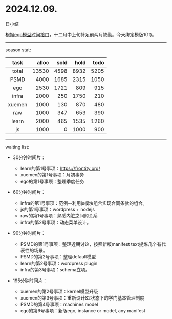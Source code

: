 # 2024.12.09.
日小结

<a id="top"></a>
根据[ego模型时间接口](https://gitee.com/hyg/blog/blob/master/timeflow.md)，十二月中上旬补足前两月缺勤。今天绑定模版1(1f)。

<a id="index"></a>

---
season stat:

| task | alloc | sold | hold | todo |
| :---: | ---: | ---: | ---: | ---: |
| total | 13530 | 4598 | 8932 | 5205 |
| PSMD | 4000 | 1685 | 2315 | 1050 |
| ego | 2530 | 1721 | 809 | 915 |
| infra | 2000 | 250 | 1750 | 210 |
| xuemen | 1000 | 130 | 870 | 480 |
| raw | 1000 | 347 | 653 | 390 |
| learn | 2000 | 465 | 1535 | 1260 |
| js | 1000 | 0 | 1000 | 900 |

---
waiting list:


- 30分钟时间片：
  - learn的第1号事项：https://frontity.org/
  - xuemen的第1号事项：月初事务
  - ego的第1号事项：整理季度任务

- 60分钟时间片：
  - infra的第1号事项：范例--利用js模块组合实现合同条款的组合。
  - js的第1号事项：wordpress + nodejs
  - raw的第1号事项：熟悉内脏之间的关系
  - infra的第2号事项：动态菜单设计。

- 90分钟时间片：
  - PSMD的第1号事项：整理近期讨论，按照新版manifest text提炼几个有代表性的场景。
  - PSMD的第2号事项：整理default模型
  - learn的第2号事项：wordpress plugin
  - infra的第3号事项：schema立项。

- 195分钟时间片：
  - xuemen的第2号事项：kernel模型升级
  - xuemen的第3号事项：重新设计S2状态下的学门基本管理制度
  - PSMD的第4号事项：machines model
  - ego的第6号事项：新版ego, instance or model, any manifest
